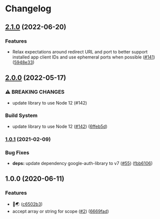 # Changelog

## [2.1.0](https://github.com/googleapis/nodejs-local-auth/compare/v2.0.0...v2.1.0) (2022-06-20)


### Features

* Relax expectations around redirect URL and port to better support installed app client IDs and use ephemeral ports when possible ([#141](https://github.com/googleapis/nodejs-local-auth/issues/141)) ([5948e33](https://github.com/googleapis/nodejs-local-auth/commit/5948e333bae2deb4b27f2c2c6bd8160ba0efd014))

## [2.0.0](https://github.com/googleapis/nodejs-local-auth/compare/v1.0.1...v2.0.0) (2022-05-17)


### ⚠ BREAKING CHANGES

* update library to use Node 12 (#142)

### Build System

* update library to use Node 12 ([#142](https://github.com/googleapis/nodejs-local-auth/issues/142)) ([6ffeb5d](https://github.com/googleapis/nodejs-local-auth/commit/6ffeb5defec93024e52962df29f5d2a2fc155325))

### [1.0.1](https://www.github.com/googleapis/nodejs-local-auth/compare/v1.0.0...v1.0.1) (2021-02-09)


### Bug Fixes

* **deps:** update dependency google-auth-library to v7 ([#55](https://www.github.com/googleapis/nodejs-local-auth/issues/55)) ([fbb6106](https://www.github.com/googleapis/nodejs-local-auth/commit/fbb6106ef7b6b719dfbc236ff12152521a4c0011))

## 1.0.0 (2020-06-11)


### Features

* 👋🌏 ([c6502b3](https://www.github.com/googleapis/nodejs-local-auth/commit/c6502b394b1efb4c5854fc030cdcad3b45e9bc08))
* accept array or string for scope ([#2](https://www.github.com/googleapis/nodejs-local-auth/issues/2)) ([6669fad](https://www.github.com/googleapis/nodejs-local-auth/commit/6669fad9af854c6ddfb9b3eee7f92394ffa5d733))
